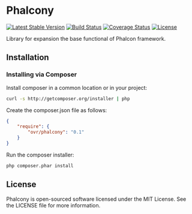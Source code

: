 Phalcony
========
[![Latest Stable Version](https://poser.pugx.org/ovr/phalcony/v/stable.svg)](https://packagist.org/packages/ovr/phalcony)
[![Build Status](https://travis-ci.org/ovr/phalcony.png?branch=master)](https://travis-ci.org/ovr/phalcony)
[![Coverage Status](https://coveralls.io/repos/ovr/phalcony/badge.png?branch=master)](https://coveralls.io/r/ovr/phalcony?branch=master)
[![License](https://poser.pugx.org/ovr/phalcony/license.svg)](https://packagist.org/packages/ovr/phalcony)

Library for expansion the base functional of Phalcon framework.

## Installation

### Installing via Composer

Install composer in a common location or in your project:

```bash
curl -s http://getcomposer.org/installer | php
```

Create the composer.json file as follows:

```json
{
    "require": {
        "ovr/phalcony": "0.1"
    }
}
```

Run the composer installer:

```bash
php composer.phar install
```

License
-------
Phalcony is open-sourced software licensed under the MIT License. See the LICENSE file for more information.